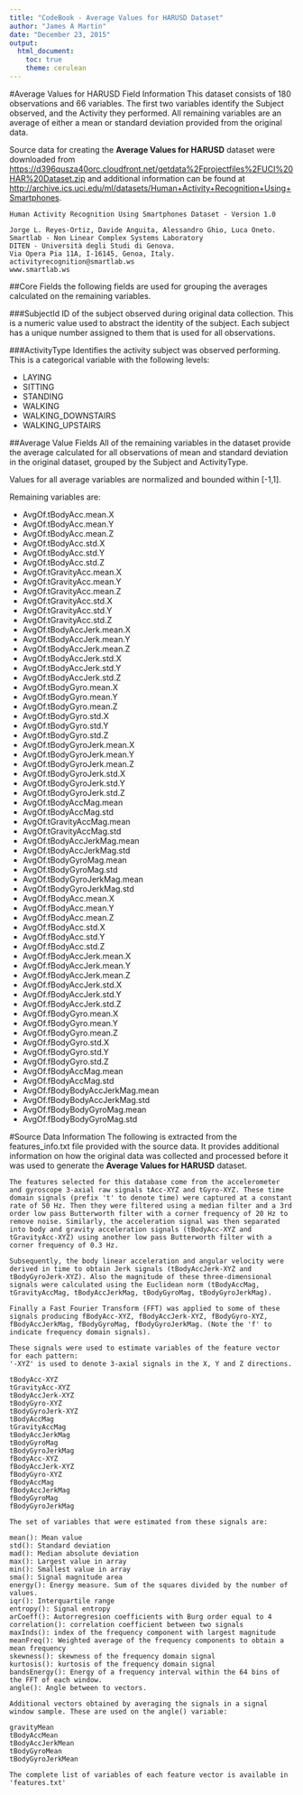 ```yaml
---
title: "CodeBook - Average Values for HARUSD Dataset"
author: "James A Martin"
date: "December 23, 2015"
output: 
  html_document:
    toc: true
    theme: cerulean
---
```



#Average Values for HARUSD Field Information
This dataset consists of 180 observations and 66 variables.  The first two variables
identify the Subject observed, and the Activity they performed.  All remaining
variables are an average of either a mean or standard deviation provided from the 
original data.

Source data for creating the **Average Values for HARUSD** dataset were downloaded
from https://d396qusza40orc.cloudfront.net/getdata%2Fprojectfiles%2FUCI%20HAR%20Dataset.zip
and additional information can be found at http://archive.ics.uci.edu/ml/datasets/Human+Activity+Recognition+Using+Smartphones.

	Human Activity Recognition Using Smartphones Dataset - Version 1.0
	
	Jorge L. Reyes-Ortiz, Davide Anguita, Alessandro Ghio, Luca Oneto.
	Smartlab - Non Linear Complex Systems Laboratory
	DITEN - Università degli Studi di Genova.
	Via Opera Pia 11A, I-16145, Genoa, Italy.
	activityrecognition@smartlab.ws
	www.smartlab.ws


##Core Fields
the following fields are used for grouping the averages calculated on the remaining
variables.

###SubjectId
ID of the subject observed during original data collection.  This is a numeric value
used to abstract the identity of the subject.  Each subject has a unique number assigned
to them that is used for all observations.

###ActivityType
Identifies the activity subject was observed performing. This is a categorical variable
with the following levels:

- LAYING
- SITTING
- STANDING
- WALKING
- WALKING_DOWNSTAIRS
- WALKING_UPSTAIRS


##Average Value Fields
All of the remaining variables in the dataset provide the average calculated for
all observations of mean and standard deviation in the original dataset, grouped
by the Subject and ActivityType.  

Values for all average variables are normalized and bounded within [-1,1].

Remaining variables are:

- AvgOf.tBodyAcc.mean.X
- AvgOf.tBodyAcc.mean.Y
- AvgOf.tBodyAcc.mean.Z
- AvgOf.tBodyAcc.std.X
- AvgOf.tBodyAcc.std.Y
- AvgOf.tBodyAcc.std.Z
- AvgOf.tGravityAcc.mean.X
- AvgOf.tGravityAcc.mean.Y
- AvgOf.tGravityAcc.mean.Z
- AvgOf.tGravityAcc.std.X
- AvgOf.tGravityAcc.std.Y
- AvgOf.tGravityAcc.std.Z
- AvgOf.tBodyAccJerk.mean.X
- AvgOf.tBodyAccJerk.mean.Y
- AvgOf.tBodyAccJerk.mean.Z
- AvgOf.tBodyAccJerk.std.X
- AvgOf.tBodyAccJerk.std.Y
- AvgOf.tBodyAccJerk.std.Z
- AvgOf.tBodyGyro.mean.X
- AvgOf.tBodyGyro.mean.Y
- AvgOf.tBodyGyro.mean.Z
- AvgOf.tBodyGyro.std.X
- AvgOf.tBodyGyro.std.Y
- AvgOf.tBodyGyro.std.Z
- AvgOf.tBodyGyroJerk.mean.X
- AvgOf.tBodyGyroJerk.mean.Y
- AvgOf.tBodyGyroJerk.mean.Z
- AvgOf.tBodyGyroJerk.std.X
- AvgOf.tBodyGyroJerk.std.Y
- AvgOf.tBodyGyroJerk.std.Z
- AvgOf.tBodyAccMag.mean
- AvgOf.tBodyAccMag.std
- AvgOf.tGravityAccMag.mean
- AvgOf.tGravityAccMag.std
- AvgOf.tBodyAccJerkMag.mean
- AvgOf.tBodyAccJerkMag.std
- AvgOf.tBodyGyroMag.mean
- AvgOf.tBodyGyroMag.std
- AvgOf.tBodyGyroJerkMag.mean
- AvgOf.tBodyGyroJerkMag.std
- AvgOf.fBodyAcc.mean.X
- AvgOf.fBodyAcc.mean.Y
- AvgOf.fBodyAcc.mean.Z
- AvgOf.fBodyAcc.std.X
- AvgOf.fBodyAcc.std.Y
- AvgOf.fBodyAcc.std.Z
- AvgOf.fBodyAccJerk.mean.X
- AvgOf.fBodyAccJerk.mean.Y
- AvgOf.fBodyAccJerk.mean.Z
- AvgOf.fBodyAccJerk.std.X
- AvgOf.fBodyAccJerk.std.Y
- AvgOf.fBodyAccJerk.std.Z
- AvgOf.fBodyGyro.mean.X
- AvgOf.fBodyGyro.mean.Y
- AvgOf.fBodyGyro.mean.Z
- AvgOf.fBodyGyro.std.X
- AvgOf.fBodyGyro.std.Y
- AvgOf.fBodyGyro.std.Z
- AvgOf.fBodyAccMag.mean
- AvgOf.fBodyAccMag.std
- AvgOf.fBodyBodyAccJerkMag.mean
- AvgOf.fBodyBodyAccJerkMag.std
- AvgOf.fBodyBodyGyroMag.mean
- AvgOf.fBodyBodyGyroMag.std



#Source Data Information
The following is extracted from the features_info.txt file provided with the
source data.  It provides additional information on how the original data was
collected and processed before it was used to generate the **Average Values for HARUSD** dataset.

	The features selected for this database come from the accelerometer and gyroscope 3-axial raw signals tAcc-XYZ and tGyro-XYZ. These time domain signals (prefix 't' to denote time) were captured at a constant rate of 50 Hz. Then they were filtered using a median filter and a 3rd order low pass Butterworth filter with a corner frequency of 20 Hz to remove noise. Similarly, the acceleration signal was then separated into body and gravity acceleration signals (tBodyAcc-XYZ and tGravityAcc-XYZ) using another low pass Butterworth filter with a corner frequency of 0.3 Hz. 
	
	Subsequently, the body linear acceleration and angular velocity were derived in time to obtain Jerk signals (tBodyAccJerk-XYZ and tBodyGyroJerk-XYZ). Also the magnitude of these three-dimensional signals were calculated using the Euclidean norm (tBodyAccMag, tGravityAccMag, tBodyAccJerkMag, tBodyGyroMag, tBodyGyroJerkMag). 
	
	Finally a Fast Fourier Transform (FFT) was applied to some of these signals producing fBodyAcc-XYZ, fBodyAccJerk-XYZ, fBodyGyro-XYZ, fBodyAccJerkMag, fBodyGyroMag, fBodyGyroJerkMag. (Note the 'f' to indicate frequency domain signals).
	
	These signals were used to estimate variables of the feature vector for each pattern:  
	'-XYZ' is used to denote 3-axial signals in the X, Y and Z directions.
	
	tBodyAcc-XYZ  
	tGravityAcc-XYZ  
	tBodyAccJerk-XYZ  
	tBodyGyro-XYZ  
	tBodyGyroJerk-XYZ  
	tBodyAccMag  
	tGravityAccMag  
	tBodyAccJerkMag  
	tBodyGyroMag  
	tBodyGyroJerkMag  
	fBodyAcc-XYZ  
	fBodyAccJerk-XYZ  
	fBodyGyro-XYZ  
	fBodyAccMag  
	fBodyAccJerkMag  
	fBodyGyroMag  
	fBodyGyroJerkMag  
	
	The set of variables that were estimated from these signals are: 
	
	mean(): Mean value  
	std(): Standard deviation  
	mad(): Median absolute deviation   
	max(): Largest value in array  
	min(): Smallest value in array  
	sma(): Signal magnitude area  
	energy(): Energy measure. Sum of the squares divided by the number of values.   
	iqr(): Interquartile range  
	entropy(): Signal entropy  
	arCoeff(): Autorregresion coefficients with Burg order equal to 4  
	correlation(): correlation coefficient between two signals  
	maxInds(): index of the frequency component with largest magnitude  
	meanFreq(): Weighted average of the frequency components to obtain a mean frequency  
	skewness(): skewness of the frequency domain signal   
	kurtosis(): kurtosis of the frequency domain signal  
	bandsEnergy(): Energy of a frequency interval within the 64 bins of the FFT of each window.  
	angle(): Angle between to vectors.  
	
	Additional vectors obtained by averaging the signals in a signal window sample. These are used on the angle() variable:
	
	gravityMean
	tBodyAccMean
	tBodyAccJerkMean
	tBodyGyroMean
	tBodyGyroJerkMean
	
	The complete list of variables of each feature vector is available in 'features.txt'
